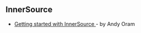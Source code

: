## InnerSource

- [Getting started with InnerSource
](https://www.oreilly.com/ideas/getting-started-with-innersource) - by Andy Oram
